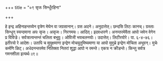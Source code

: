 +++
title = "०९ सृजः सिन्धूँरहिना"

+++

हे इन्द्र अहिनाहन्तव्येन वृत्रेण मेघेन वा जग्रसानान्। ग्रस अदने। अनुदात्तेत्। छन्दसि लिटः कानच्। ग्रस्ताः सिन्धून् स्यन्दमाना अपः सृजः। असृजः। निरगमयः। आदित्। इदवधारणे। अनन्तरमेवैता आपो जवेन वेगेन प्र विविज्रे। सर्वत्रात्यन्तन्तं चलिता बभूवुः। ओविजी भयचलनयोः। उदात्तेत्। लिटीरयोरे। पा. ६-४-७६। इतीरयो रे आदेशः। उतापि च मुमुक्षमाणा इन्द्रेण मोचयुतुमिष्यमाणा या आपो मुमुच्रे इन्द्रेण मोचिता अभूवन्। मुचेः कर्मणि ळिट्। अधेदनन्तरमेव नितिक्ता नितरां शुद्धा आपो न रमन्ते। एकत्र न क्रीडन्ते। किन्तु सर्वत्र गमनशीला इत्यर्थः॥९॥